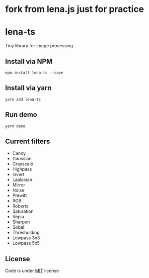 # fork from lena.js just for practice

# lena-ts

Tiny library for image processing.

## Install via NPM

```
npm install lena-ts --save
```

## Install via yarn

```
yarn add lena-ts
```

## Run demo

```
yarn demo
```
## Current filters

- Canny
- Gaussian
- Grayscale
- Highpass
- Invert
- Laplacian
- Mirror
- Noise
- Prewitt
- RGB
- Roberts
- Saturation
- Sepia
- Sharpen
- Sobel
- Thresholding
- Lowpass 3x3
- Lowpass 5x5
 
## License

Code is under [MIT](http://ahaoboy.mit-license.org) license
